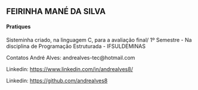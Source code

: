 

<h2>FEIRINHA MANÉ DA SILVA</h2>                            



<h4>Pratiques</h4>

<p>Sisteminha criado, na linguagem C, para a avaliação final/ 1º Semestre - Na disciplina de Programação Estruturada - IFSULDEMINAS</p>


<p>Contatos
André Alves: andrealves-tec@hotmail.com

Linkedin: https://www.linkedin.com/in/andrealves8/

Linkedin: https://github.com/andrealves8</p>

